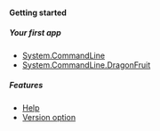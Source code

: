 #### Getting started
##### Your first app
* [System.CommandLine](Your-first-app-with-System.CommandLine.md)
* [System.CommandLine.DragonFruit](Your-first-app-with-System.CommandLine.DragonFruit.md)

##### Features
* [Help](Features-overview.md#get-help)
* [Version option](Features-overview.md#version-option)
